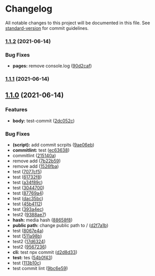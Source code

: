 # Changelog

All notable changes to this project will be documented in this file. See [standard-version](https://github.com/conventional-changelog/standard-version) for commit guidelines.

### [1.1.2](https://github.com/OdaNeo/webpack4-multi-page/compare/v1.1.1...v1.1.2) (2021-06-14)


### Bug Fixes

* **pages:** remove console.log ([90d2caf](https://github.com/OdaNeo/webpack4-multi-page/commit/90d2cafea3617a5967a82b501ae2c0d64131340f))

### [1.1.1](https://github.com/OdaNeo/webpack4-multi-page/compare/v1.1.0...v1.1.1) (2021-06-14)

## [1.1.0](https://github.com/OdaNeo/webpack4-multi-page/compare/v1.0.0...v1.1.0) (2021-06-14)


### Features

* **body:** test-commit ([2dc052c](https://github.com/OdaNeo/webpack4-multi-page/commit/2dc052ccfd10c0486574d7502fb778b4ae6917f2))


### Bug Fixes

* **(script):** add commit scrpits ([9ae06eb](https://github.com/OdaNeo/webpack4-multi-page/commit/9ae06eb901e6d03cec53dd8ebb9fb44dda377cb8))
* **commitlint:** test ([ec63638](https://github.com/OdaNeo/webpack4-multi-page/commit/ec63638aecc7331ee35ef20090a65a288a4fa531))
* commitlint ([215140a](https://github.com/OdaNeo/webpack4-multi-page/commit/215140a1de84fb2132f27e44683b0327c522233e))
* remove add ([7b22b59](https://github.com/OdaNeo/webpack4-multi-page/commit/7b22b59691ae9420378514c39a7e677bc2101688))
* remove add ([1526fba](https://github.com/OdaNeo/webpack4-multi-page/commit/1526fba9ed799361ce87194914d6eefe2bfa0d62))
* test ([7077cf5](https://github.com/OdaNeo/webpack4-multi-page/commit/7077cf53738bb2bb7ecff19ca6a9d74416bf41d5))
* test ([61732f8](https://github.com/OdaNeo/webpack4-multi-page/commit/61732f8403e8f43a8a55c00cd29f909d06a3868b))
* test ([a34f89c](https://github.com/OdaNeo/webpack4-multi-page/commit/a34f89cd82e3fbc106ba238610e2f09573359d06))
* test ([3044700](https://github.com/OdaNeo/webpack4-multi-page/commit/3044700a7103e0a6f91d410e2eb967da7de0acf5))
* test ([87769a4](https://github.com/OdaNeo/webpack4-multi-page/commit/87769a43f8aa00d706b138fd687cd230eb17b7c3))
* test ([dac35bc](https://github.com/OdaNeo/webpack4-multi-page/commit/dac35bca6a27e365ce88d7198546acbf30f98528))
* test ([45b4112](https://github.com/OdaNeo/webpack4-multi-page/commit/45b4112f6139141c23cd41994577aa27b677407c))
* test ([393a4ec](https://github.com/OdaNeo/webpack4-multi-page/commit/393a4ec9491e76d854262fb54a398fa535832761))
* test2 ([9388ae7](https://github.com/OdaNeo/webpack4-multi-page/commit/9388ae71ef0a39ccd7db97698b0a2582872bacb0))
* **hash:** media hash ([88658f8](https://github.com/OdaNeo/webpack4-multi-page/commit/88658f8d1ec377c1152155d70cd4d365e29a5563))
* **public path:** change public path to / ([d2f7a1b](https://github.com/OdaNeo/webpack4-multi-page/commit/d2f7a1bdffd80a2cb2c9cb13fb7d553e57928081))
* test ([8067e4a](https://github.com/OdaNeo/webpack4-multi-page/commit/8067e4aeaa20f53e067912629204dd676751b887))
* test ([511a98b](https://github.com/OdaNeo/webpack4-multi-page/commit/511a98bf7225c9975aadc01a6c66f8d3fbd071b2))
* test2 ([17d6324](https://github.com/OdaNeo/webpack4-multi-page/commit/17d6324682d6cd9295f3b77a8773ec9cd948787a))
* test2 ([9567236](https://github.com/OdaNeo/webpack4-multi-page/commit/9567236ec621a097ebbb6a3ae5e0babd3db405d7))
* **cli:** test npx commit ([d2d8d33](https://github.com/OdaNeo/webpack4-multi-page/commit/d2d8d33822a2567a7be92135617f72196fc34c5f))
* **test:** tes ([54b0f43](https://github.com/OdaNeo/webpack4-multi-page/commit/54b0f439508ca81116adcdc3be863591527fe724))
* test ([113b10c](https://github.com/OdaNeo/webpack4-multi-page/commit/113b10c2320b444b14d4a1d885c33d5e544bd778))
* test commit lint ([9bc6e59](https://github.com/OdaNeo/webpack4-multi-page/commit/9bc6e5909c9800244339dea3435b6cffb7487422))
